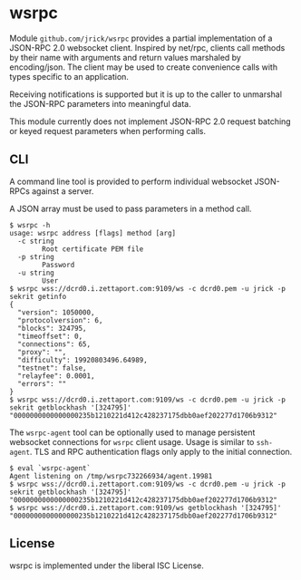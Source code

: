 wsrpc
=====

Module `github.com/jrick/wsrpc` provides a partial implementation of a JSON-RPC
2.0 websocket client.  Inspired by net/rpc, clients call methods by their name
with arguments and return values marshaled by encoding/json.  The client may be
used to create convenience calls with types specific to an application.

Receiving notifications is supported but it is up to the caller to unmarshal the
JSON-RPC parameters into meaningful data.

This module currently does not implement JSON-RPC 2.0 request batching or keyed
request parameters when performing calls.

## CLI

A command line tool is provided to perform individual websocket JSON-RPCs
against a server.

A JSON array must be used to pass parameters in a method call.

```
$ wsrpc -h
usage: wsrpc address [flags] method [arg]
  -c string
        Root certificate PEM file
  -p string
        Password
  -u string
        User
$ wsrpc wss://dcrd0.i.zettaport.com:9109/ws -c dcrd0.pem -u jrick -p sekrit getinfo
{
  "version": 1050000,
  "protocolversion": 6,
  "blocks": 324795,
  "timeoffset": 0,
  "connections": 65,
  "proxy": "",
  "difficulty": 19920803496.64989,
  "testnet": false,
  "relayfee": 0.0001,
  "errors": ""
}
$ wsrpc wss://dcrd0.i.zettaport.com:9109/ws -c dcrd0.pem -u jrick -p sekrit getblockhash '[324795]'
"0000000000000000235b1210221d412c428237175dbb0aef202277d1706b9312"
```

The `wsrpc-agent` tool can be optionally used to manage persistent websocket
connections for `wsrpc` client usage.  Usage is similar to `ssh-agent`.  TLS and
RPC authentication flags only apply to the initial connection.

```
$ eval `wsrpc-agent`
Agent listening on /tmp/wsrpc732266934/agent.19981
$ wsrpc wss://dcrd0.i.zettaport.com:9109/ws -c dcrd0.pem -u jrick -p sekrit getblockhash '[324795]'
"0000000000000000235b1210221d412c428237175dbb0aef202277d1706b9312"
$ wsrpc wss://dcrd0.i.zettaport.com:9109/ws getblockhash '[324795]'
"0000000000000000235b1210221d412c428237175dbb0aef202277d1706b9312"
```

## License

wsrpc is implemented under the liberal ISC License.
